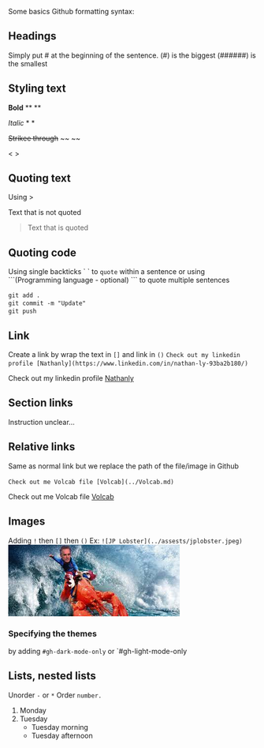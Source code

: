 Some basics Github formatting syntax:
## Headings
Simply put # at the beginning of the sentence.
(#) is the biggest
(######) is the smallest

## Styling text
**Bold**        **  **   

*Italic*        *  *

~~Strikee through~~     ~~   ~~

<Subscript>       <   >

## Quoting text
Using >

Text that is not quoted
> Text that is quoted

## Quoting code
Using single backticks \`   \` to `quote` within a sentence
or using \```(Programming language - optional)   ``` to quote multiple sentences

```
git add .
git commit -m "Update"
git push
```

## Link
Create a link by wrap the text in `[]` and link in `()` 
`Check out my linkedin profile [Nathanly](https://www.linkedin.com/in/nathan-ly-93ba2b180/)`

Check out my linkedin profile [Nathanly](https://www.linkedin.com/in/nathan-ly-93ba2b180/)

## Section links
Instruction unclear...

## Relative links
Same as normal link but we replace the path of the file/image in Github

`Check out me Volcab file [Volcab](../Volcab.md)`

Check out me Volcab file [Volcab](../Volcab.md)

## Images
Adding `!` then `[]` then `()`
Ex: `![JP Lobster](../assests/jplobster.jpeg)`
![JP Lobster](../assests/jplobster.jpeg)

### Specifying the themes
by adding `#gh-dark-mode-only` or `#gh-light-mode-only


## Lists, nested lists
Unorder `-` or `*`
Order `number.`
1. Monday
2. Tuesday
   - Tuesday morning
   - Tuesday afternoon


